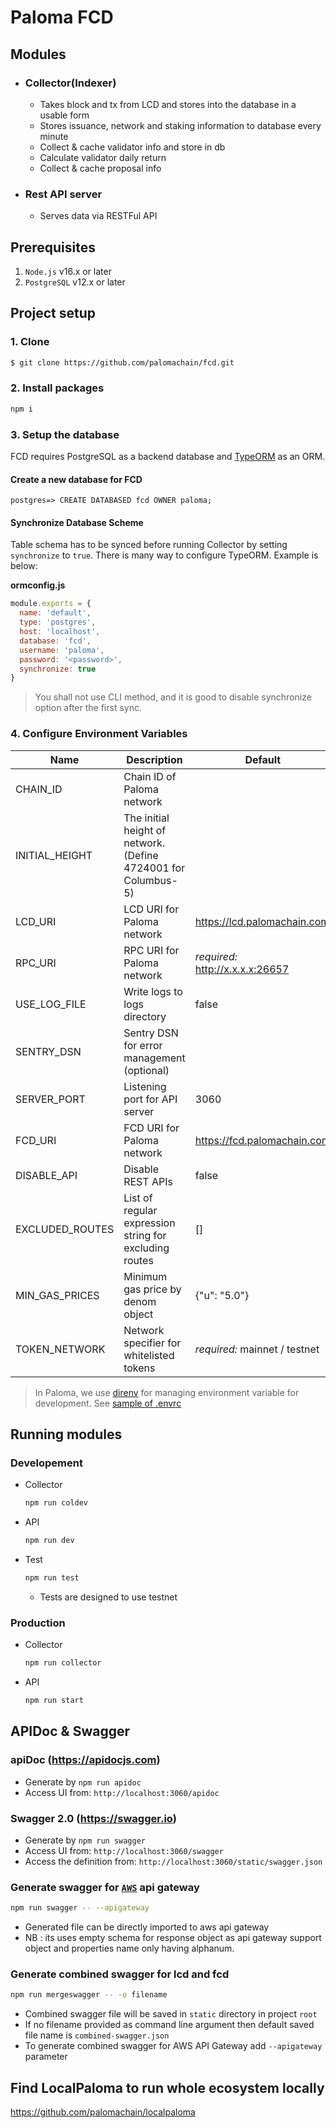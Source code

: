 # Paloma FCD

## Modules

- ### Collector(Indexer)
  - Takes block and tx from  LCD and stores into the database in a usable form
  - Stores issuance, network and staking information to database every minute
  - Collect & cache validator info and store in db
  - Calculate validator daily return
  - Collect & cache proposal info
- ### Rest API server
  - Serves data via RESTFul API

## Prerequisites

1. `Node.js` v16.x or later
1. `PostgreSQL` v12.x or later

## Project setup

### 1. Clone

```bash
$ git clone https://github.com/palomachain/fcd.git
```

### 2. Install packages

```bash
npm i
```

### 3. Setup the database

FCD requires PostgreSQL as a backend database and [TypeORM](https://github.com/typeorm/typeorm) as an ORM.

#### Create a new database for FCD

```psql
postgres=> CREATE DATABASED fcd OWNER paloma;
```

#### Synchronize Database Scheme

Table schema has to be synced before running Collector by setting `synchronize` to `true`. There is many way to configure TypeORM. Example is below:

**ormconfig.js**

```javascript
module.exports = {
  name: 'default',
  type: 'postgres',
  host: 'localhost',
  database: 'fcd',
  username: 'paloma',
  password: '<password>',
  synchronize: true
}
```

> You shall not use CLI method, and it is good to disable synchronize option after the first sync.

### 4. Configure Environment Variables

| Name                | Description                                                    | Default                          | Module(s)      |
| ------------------- | -------------------------------------------------------------- |----------------------------------| -------------- |
| CHAIN_ID            | Chain ID of Paloma network                                      |                                  | API, Collector |
| INITIAL_HEIGHT      | The initial height of network. (Define 4724001 for Columbus-5) |                                  | Collector      |
| LCD_URI             | LCD URI for Paloma network                                      | https://lcd.palomachain.com      | API, Collector |
| RPC_URI             | RPC URI for Paloma network                                      | _required:_ http://x.x.x.x:26657 | API, Collector |
| USE_LOG_FILE        | Write logs to logs directory                                   | false                            | API, Collector |
| SENTRY_DSN          | Sentry DSN for error management (optional)                     |                                  | API, Collector |
| SERVER_PORT         | Listening port for API server                                  | 3060                             | API            |
| FCD_URI             | FCD URI for Paloma network                                      | https://fcd.palomachain.com      | API            |
| DISABLE_API         | Disable REST APIs                                              | false                            | API            |
| EXCLUDED_ROUTES     | List of regular expression string for excluding routes         | []                               | API            |
| MIN_GAS_PRICES      | Minimum gas price by denom object                              | {"u": "5.0"}                     | API            |
| TOKEN_NETWORK       | Network specifier for whitelisted tokens                       | _required:_ mainnet / testnet    | API            |

> In Paloma, we use [direnv](https://direnv.net) for managing environment variable for development. See [sample of .envrc](.envrc_sample)

## Running modules

### Developement

- Collector
  ```bash
  npm run coldev
  ```
- API
  ```bash
  npm run dev
  ```
- Test
  ```bash
  npm run test
  ```
  - Tests are designed to use testnet

### Production

- Collector
  ```bash
  npm run collector
  ```
- API
  ```bash
  npm run start
  ```

## APIDoc & Swagger

### apiDoc (https://apidocjs.com)

- Generate by `npm run apidoc`
- Access UI from: `http://localhost:3060/apidoc`

### Swagger 2.0 (https://swagger.io)

- Generate by `npm run swagger`
- Access UI from: `http://localhost:3060/swagger`
- Access the definition from: `http://localhost:3060/static/swagger.json`

### Generate swagger for [`AWS`](https://aws.amazon.com/api-gateway/) api gateway

```sh
npm run swagger -- --apigateway
```

- Generated file can be directly imported to aws api gateway
- NB : its uses empty schema for response object as api gateway support object and properties name only having alphanum.

### Generate combined swagger for lcd and fcd

```sh
npm run mergeswagger -- -o filename
```

- Combined swagger file will be saved in `static` directory in project `root`
- If no filename provided as command line argument then default saved file name is `combined-swagger.json`
- To generate combined swagger for AWS API Gateway add `--apigateway` parameter

## Find LocalPaloma to run whole ecosystem locally

https://github.com/palomachain/localpaloma
